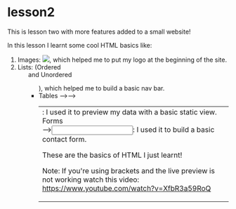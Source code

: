 # lesson2
This is lesson two with more features added to a small website!

In this lesson I learnt some cool HTML basics like:

1. Images: <img src="#">, which helped me to put my logo at the beginning of the site.
2. Lists: (Ordered <OL> and Unordered <UL>), which helped me to build a basic nav bar.
3. Tables <table>--><tr>--><td>: I used it to preview my data with a basic static view.
4. Forms <form>--><input type=type>: I used it to build a basic contact form.
  
  These are the basics of HTML I just learnt!
  
  Note: If you're using brackets and the live preview is not working watch this video: https://www.youtube.com/watch?v=XfbR3a59RoQ
